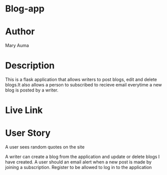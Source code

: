 # Blog-app
# Author
Mary Auma
# Description
This is a flask application that allows writers to post blogs, edit and delete blogs.It also allows a person to subscribed to recieve email everytime a new blog is posted by a writer.
# Live Link

# User Story
A user sees random quotes on the site

A writer can create a blog from the application and update or delete blogs I have created.
A user should an email alert when a new post is made by joining a subscription.
Register to be allowed to log in to the application



